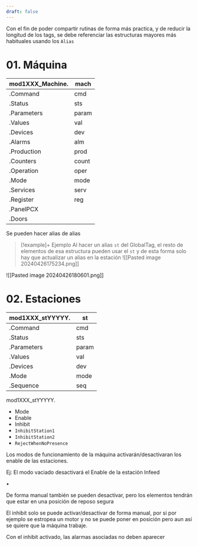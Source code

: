 ```yaml
---
draft: false
---
```



Con el fin de poder compartir rutinas de forma más practica, y de reducir la longitud de los tags, se debe referenciar las estructuras mayores más habituales usando los ``Alias``

# 01. Máquina

| mod1XXX_Machine. | mach  |
| ---------------- | ----- |
| .Command         | cmd   |
| .Status          | sts   |
| .Parameters      | param |
| .Values          | val   |
| .Devices         | dev   |
| .Alarms          | alm   |
| .Production      | prod  |
| .Counters        | count |
| .Operation       | oper  |
| .Mode            | mode  |
| .Services        | serv  |
| .Register        | reg   |
| .PanelPCX        |       |
| .Doors           |       |

Se pueden hacer alias de alias

>[!example]+ Ejemplo
>Al hacer un alias ``st`` del GlobalTag, el resto de elementos de esa estructura pueden usar el ``st`` y de esta forma solo hay que actualizar un alias en la estación 
>![[Pasted image 20240426175234.png]]


![[Pasted image 20240426180601.png]]


# 02. Estaciones




| mod1XXX_stYYYYY. | st    |
| ---------------- | ----- |
| .Command         | cmd   |
| .Status          | sts   |
| .Parameters      | param |
| .Values          | val   |
| .Devices         | dev   |
| .Mode            | mode  |
| .Sequence        | seq   |

mod1XXX_stYYYYY.
- Mode
- Enable
- Inhibit
- ``InhibitStation1``
- ``InhibitStation2``
- ``RejectWhenNoPresence``

Los modos de funcionamiento de la máquina activarán/desactivaran los enable de las estaciones.

Ej: El modo vaciado desactivará el Enable de la estación Infeed

•

De forma manual también se pueden desactivar, pero los elementos tendrán que estar en una posición de reposo segura

El inhibit solo se puede activar/desactivar de forma manual, por si por ejemplo se estropea un motor y no se puede poner en posición pero aun así se quiere que la máquina trabaje.

Con el inhibit activado, las alarmas asociadas no deben aparecer








